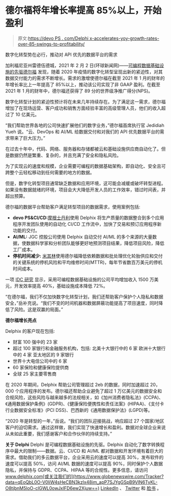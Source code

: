 # 德尔福将年增长率提高 85%以上，开始盈利

> 原文:[https://devo PS . com/Delphi x-accelerates-yoy-growth-rates-over-85-swings-to-profitability/](https://devops.com/delphix-accelerates-yoy-growth-rate-by-over-85-swings-to-profitability/)

数字化转型势在必行，推动对 API 优先的数据平台的需求

加利福尼亚州雷德伍德城，2021 年 2 月 2 日(环球新闻网)——[可编程数据基础设施的先驱德尔福](https://www.globenewswire.com/Tracker?data=OZHPmxM9OSoJXGs-h0g_QzGiTzbBslrzwS-P1REluGG68lP1_n1xPH6LSCD_KByJl8ZPvF3jzvsS_pGcWKMhLQ==) 发现，随着 2020 年疫情的数字化转型呈现出新的紧迫性，对其数据交付能力的需求不断增长。需求的激增使德尔福在截至 2021 年 1 月的财年的年增长率比上一年提高了 85%以上，推动该公司实现了非 GAAP 盈利。在截至 2021 年 1 月的财年中，德尔福还获得了 89 分的世界级净推广得分(NPS)。

数字化转型计划的紧迫性预计将在未来几年持续存在。为了满足这一需求，德尔福增加了在现场运营、客户成功和销售方面经验丰富的高级管理人员，他们的收入超过了 10 亿美元。

“我们帮助世界各地的公司快速扩展他们的数字业务，”德尔福首席执行官 Jedidiah Yueh 说。“云、DevOps 和 AI/ML 给数据交付和对我们的 API 优先数据平台的需求带来了巨大压力。”

在过去十年中，代码、网络、服务器和存储都被云和基础设施供应商自动化了。但是数据仍然是繁重、复杂的，并且充满了安全和隐私风险。

为了实现云的速度和规模，企业需要可编程的数据基础架构，即自动化、安全且可跨整个云轻松移动到任何需要的地方的数据。

但是，数字化转型项目通常缺乏数据和应用环境，这可能会减缓或破坏转型进程。如果没有数据就绪的环境，项目会大大降低开发人员的工作效率，错过时间表，并超出预算。

德尔福的数据平台帮助客户满足转型项目的数据需求，使用案例包括:

*   **devo PS&CI/CD:**[摩根士丹利](https://www.globenewswire.com/Tracker?data=ncAbJYubTUG2Mw1rzXbVOkKb_j2-XKY5HyO5nBA3uin_XkcO2VsoEIePc-LZuIR-yNSvzUmVXMVGA8zUUfIybg== "Morgan Stanley")使用 Delphix 将生产质量的数据整合到多个应用程序开发团队使用的自动化 CI/CD 工作流中，加快了交易和预订应用程序新功能的交付。
*   **AI/ML:** JGC 控股公司使用 Delphix 自动交付 AI/ML 的多个来源的大量数据，使数据科学家和分析团队能够更好地预测项目结果，降低项目风险，降低工厂成本。
*   **停机时间减少:** [米其林](https://www.globenewswire.com/Tracker?data=jvKZf9-UVv6kqhmnwesKSHffMIvTVq1h6Rd_vfg8un1j9Xtw9lEjzmKr-VGgXAAXTq8-mIKd8LdCgLcP2xWayw== "Michelin")使用德尔福降低依赖数据和批处理优化轮胎供应和交付的关键系统的停机风险和平均维修时间(MTTR)，每年节省数百万美元的停机时间成本。

一项 [IDC 研究](https://www.globenewswire.com/Tracker?data=RHU1PzMdOuPbHHbBcWEfWnovVZVWc0BAxsk8x6lAwUGoPIzbfCLCCV4NExzwyxI8Gvgr8goWT3WROTrljiigsjIs6A42dohqoqY5fHllChiEUsDZ-JuTcXTGw5LfQgVu) 显示，采用可编程数据基础设施的公司平均增加收入 1500 万美元，开发效率提高 40%，基础设施成本降低 72%。

“在德尔福，我们不仅加快数字化转型计划，我们还帮助客户保护个人隐私和数据安全，”岳补充说。“我们不变的时间机器和数据屏蔽功能提高了项目速度，同时降低了风险。这是双赢的局面。”

**德尔福增长亮点**

Delphix 的客户现在包括:

*   财富 100 强中的 23 家
*   超过 100 家银行和金融服务机构，包括:
    北美十大银行中的 6 家
    欧洲十大银行中的 4 家
    亚太地区的 9 家银行
*   世界十大电信公司中的 6 家
*   60 家保险和健康保险提供商
*   全球 25 家主要零售商

在 2020 年期间，Delphix 帮助公司管理超过 2eb 的数据，同时加速超过 20，000 个应用程序的发布。德尔福还帮助企业避免了超过 1 万亿美元的数据安全和合规风险，这些风险与越来越多的法规相关，如《加州消费者隐私法》(CCPA)、《通用数据保护条例》(GDPR)、《健康保险便携性和责任法案》(HIPAA)、《支付卡行业数据安全标准》(PCI DSS)、巴西新的《通用数据保护法》(LGPD)等。

“2020 年是转型的一年，”岳说。“我们的团队迎接挑战，响应超过 27 个国家/地区客户的迫切需求。通过这样做，我们实现了快速增长和盈利。数据对全球企业来说从未如此重要，我们感谢客户和合作伙伴的持续支持。”

**关于 Delphi**
Delphi 是可编程数据基础设施的先驱。Delphix 自动化了数字转换程序中最大的限制——数据。云、CI/CD 和 AI/ML 都对数据和开发环境有着巨大的需求。借助我们的多云数据平台，企业采用云的速度可以提高 30%，发布软件的速度可以提高 50%，访问 AI/ML 数据的速度可以提高 90%，同时保护个人数据隐私，并保持与 GDPR、CCPA、HIPAA 等的合规性。更多信息，请访问 www.delphix.com[或关注我们的](https://www.globenewswire.com/Tracker?data=qEoQbL0O-V0liW4sHeCBN3kzlx48im_apP7SJYgGSpB9VlN6TyKL-O8tjbnM5loO-clGWL0owJxlFD6ew2Xjuw==) [LinkedIn](https://www.globenewswire.com/Tracker?data=5RUZOAK3wa6irLLRnOVXKbtJuhyW62wn_nALTC47lOTHpYE_8-Yaocl0WEnE2AdMAzK7jAr2ahY-AnUTlb4wE2PHSIoMbeWBzuthmkYb5DU=) 、 [Twitter](https://www.globenewswire.com/Tracker?data=bkJs4Pql12y-84oy5tOlEeSQPwhT4l8BU658bff6u0m8F5oo1JpUZn9g4SxTrlUlPFt0eQCNn9bEqclTbJGf3Q==) 和 [脸书](https://www.globenewswire.com/Tracker?data=aF09yL3Y9kF7mu7Crt84PjcZy8vZRfnuZJ0XvGbseHIwvTiEMUx0vNAVzllAdIz8LagiJXluEXCvP3f9l08sm5kvKvqUqtoxal60aLkYKpU=) 。